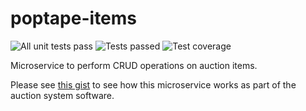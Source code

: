 # poptape-items
![All unit tests pass](https://github.com/cliveyg/poptape-items/actions/workflows/unit-test.yml/badge.svg) ![Tests passed](https://img.shields.io/endpoint?url=https://gist.githubusercontent.com/cliveyg/1c36226cfbdf2ae7928d01649ab54fc3/raw/a8586995f984cf8ff33213870ada28baccb04166/poptape-items-junit-tests.json&label=Tests) ![Test coverage](https://img.shields.io/endpoint?url=https://gist.githubusercontent.com/cliveyg/1c36226cfbdf2ae7928d01649ab54fc3/raw/a8586995f984cf8ff33213870ada28baccb04166/poptape-items-cobertura-coverage.json&label=Test%20Coverage)

Microservice to perform CRUD operations on auction items.

Please see [this gist](https://gist.github.com/cliveyg/cf77c295e18156ba74cda46949231d69) to see how this microservice works as part of the auction system software.

